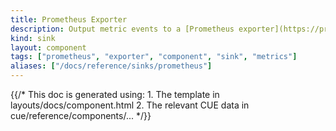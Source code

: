 ```yaml
---
title: Prometheus Exporter
description: Output metric events to a [Prometheus exporter](https://prometheus.io/docs/instrumenting/exporters) running on the host
kind: sink
layout: component
tags: ["prometheus", "exporter", "component", "sink", "metrics"]
aliases: ["/docs/reference/sinks/prometheus"]
---
```


{{/* This doc is generated using:
     1. The template in layouts/docs/component.html
     2. The relevant CUE data in cue/reference/components/... */}}
